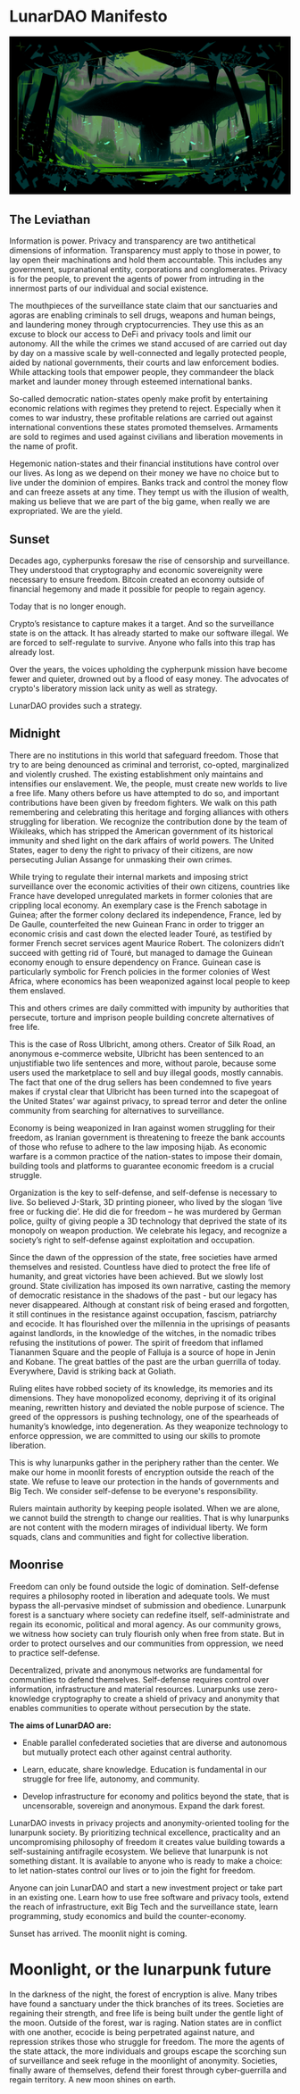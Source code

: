 # LunarDAO Manifesto

![](pics/landscape4.gif)

## The Leviathan

Information is power. Privacy and transparency are two antithetical dimensions of information. Transparency must apply to those in power, to lay open their machinations and hold them accountable. This includes any government, supranational entity, corporations and conglomerates. 
Privacy is for the people, to prevent the agents of power from intruding in the innermost parts of our individual and social existence.

The mouthpieces of the surveillance state claim that our sanctuaries and agoras are enabling criminals to sell drugs, weapons and human beings, and laundering money through cryptocurrencies. They use this as an excuse to block our access to DeFi and privacy tools and limit our autonomy. All the while the crimes we stand accused of are carried out day by day on a massive scale by well-connected and legally protected people, aided by national governments, their courts and law enforcement bodies. While attacking tools that empower people, they commandeer the black market and launder money through esteemed international banks.

So-called democratic nation-states openly make profit by entertaining economic relations with regimes they pretend to reject. Especially when it comes to war industry, these profitable relations are carried out against international conventions these states promoted themselves. Armaments are sold to regimes and used against civilians and liberation movements in the name of profit.

Hegemonic nation-states and their financial institutions have control over our lives. As long as we depend on their money we have no choice but to live under the dominion of empires. Banks track and control the money flow and can freeze assets at any time. They tempt us with the illusion of wealth, making us believe that we are part of the big game, when really we are expropriated. We are the yield.

## Sunset

Decades ago, cypherpunks foresaw the rise of censorship and surveillance. They understood that cryptography and economic sovereignity were necessary to ensure freedom. Bitcoin created an economy outside of financial hegemony and made it possible for people to regain agency. 

Today that is no longer enough.

Crypto’s resistance to capture makes it a target. And so the surveillance state is on the attack. It has already started to make our software illegal. We are forced to self-regulate to survive. Anyone who falls into this trap has already lost.

Over the years, the voices upholding the cypherpunk mission have become fewer and quieter, drowned out by a flood of easy money. The advocates of crypto's liberatory mission lack unity as well as strategy.

LunarDAO provides such a strategy.

## Midnight

There are no institutions in this world that safeguard freedom. Those that try to are being denounced as criminal and terrorist, co-opted, marginalized and violently crushed. The existing establishment only maintains and intensifies our enslavement. We, the people, must create new worlds to live a free life. Many others before us have attempted to do so, and important contributions have been given by freedom fighters. We walk on this path remembering and celebrating this heritage and forging alliances with others struggling for liberation. We recognize the contribution done by the team of Wikileaks, which has stripped the American government of its historical immunity and shed light on the dark affairs of world powers. The United States, eager to deny the right to privacy of their citizens, are now persecuting Julian Assange for unmasking their own crimes. 

While trying to regulate their internal markets and imposing strict surveillance over the economic activities of their own citizens, countries like France have developed unregulated markets in former colonies that are crippling local economy. An exemplary case is the French sabotage in Guinea; after the former colony declared its independence, France, led by De Gaulle, counterfeited the new Guinean Franc in order to trigger an economic crisis and cast down the elected leader Touré, as testified by former French secret services agent Maurice Robert. The colonizers didn’t succeed with getting rid of Touré, but managed to damage the Guinean economy enough to ensure dependency on France. Guinean case is particularly symbolic for French policies in the former colonies of West Africa, where economics has been weaponized against local people to keep them enslaved.

This and others crimes are daily committed with impunity by authorities that persecute, torture and imprison people building concrete alternatives of free life.

This is the case of Ross Ulbricht, among others. Creator of Silk Road, an anonymous e-commerce website, Ulbricht has been sentenced to an unjustifiable two life sentences and more, without parole, because some users used the marketplace to sell and buy illegal goods, mostly cannabis. The fact that one of the drug sellers has been condemned to five years makes if crystal clear that Ulbricht has been turned into the scapegoat of the United States’ war against privacy, to spread terror and deter the online community from searching for alternatives to surveillance.

Economy is being weaponized in Iran against women struggling for their freedom, as Iranian government is threatening to freeze the bank accounts of those who refuse to adhere to the law imposing hijab.  As economic warfare is a common practice of the nation-states to impose their domain, building tools and platforms to guarantee economic freedom is a crucial struggle. 

Organization is the key to self-defense, and self-defense is necessary to live. So believed J-Stark, 3D printing pioneer, who lived by the slogan ‘live free or fucking die’. He did die for freedom – he was murdered by German police, guilty of giving people a 3D technology that deprived the state of its monopoly on weapon production. We celebrate his legacy, and recognize a society’s right to self-defense against exploitation and occupation. 

Since the dawn of the oppression of the state, free societies have armed themselves and resisted. Countless have died to protect the free life of humanity, and great victories have been achieved. But we slowly lost ground. State civilization has imposed its own narrative, casting  the memory of democratic resistance in the shadows of the past - but our legacy has never disappeared. Although at constant risk of being erased and forgotten, it still continues in the resistance against occupation, fascism, patriarchy and ecocide. It has flourished over the millennia in the uprisings of peasants against landlords, in the knowledge of the witches, in  the nomadic tribes refusing the institutions of power. The spirit of freedom that inflamed Tiananmen Square and the people of Falluja is a source of hope in Jenin and Kobane. The great battles of the past are the urban guerrilla of today. Everywhere, David is striking back at Goliath. 


Ruling elites have robbed society of its knowledge, its memories and its dimensions. They have monopolized economy, depriving it of its original meaning, rewritten history and deviated the noble purpose of science. The greed of the oppressors is pushing technology, one of the spearheads of humanity’s knowledge, into degeneration. As they weaponize technology to enforce oppression, we are committed to using our skills to promote liberation. 

This is why lunarpunks gather in the periphery rather than the center. We make our home in moonlit forests of encryption outside the reach of the state. We refuse to leave our protection in the hands of governments and Big Tech. We consider self-defense to be everyone's responsibility.

Rulers maintain authority by keeping people isolated. When we are alone, we cannot build the strength to change our realities. That is why lunarpunks are not content with the modern mirages of individual liberty.  We form squads, clans and communities and fight for collective liberation. 

## Moonrise

Freedom can only be found outside the logic of domination. Self-defense requires a philosophy rooted in liberation and adequate tools. We must bypass the all-pervasive mindset of submission and obedience. Lunarpunk forest is a sanctuary where society can redefine itself, self-administrate and regain its economic, political and moral agency. As our community grows, we witness how society can truly flourish only when free from state. But in order to protect ourselves and our communities from oppression, we need to practice self-defense. 

Decentralized, private and anonymous networks are fundamental for communities to defend themselves. Self-defense requires control over information, infrastructure and material resources. Lunarpunks use zero-knowledge cryptography to create a shield of privacy and anonymity that enables communities to operate without persecution by the state.

**The aims of LunarDAO are:**

- Enable parallel confederated societies that are diverse and autonomous but mutually protect each other against central authority.

- Learn, educate, share knowledge. Education is fundamental in our struggle for free life, autonomy, and community.

- Develop infrastructure for economy and politics beyond the state, that is uncensorable, sovereign and anonymous. Expand the dark forest.

LunarDAO invests in privacy projects and anonymity-oriented tooling for the lunarpunk society. By prioritizing technical excellence, practicality and an uncompromising philosophy of freedom it creates value building towards a self-sustaining antifragile ecosystem.  We believe that lunarpunk is not something distant. It is available to anyone who is ready to make a choice: to let nation-states control our lives or to join the fight for freedom. 

Anyone can join LunarDAO and start a new investment project or take part in an existing one. Learn how to use free software and privacy tools, extend the reach of infrastructure, exit Big Tech and the surveillance state, learn programming, study economics and build the counter-economy. 

Sunset has arrived. The moonlit night is coming.

# Moonlight, or the lunarpunk future

In the darkness of the night, the forest of encryption is alive. Many tribes have found a sanctuary under the thick branches of its trees. Societies are regaining their strength, and free life is being built under the gentle light of the moon. Outside of the forest, war is raging. Nation states are in conflict with one another, ecocide is being perpetrated against nature, and repression strikes those who struggle for freedom. The more the agents of the state attack, the more individuals and groups escape the scorching sun of surveillance and seek refuge in the moonlight of anonymity. Societies, finally aware of themselves, defend their forest through cyber-guerrilla and regain territory. 
A new moon shines on earth.

